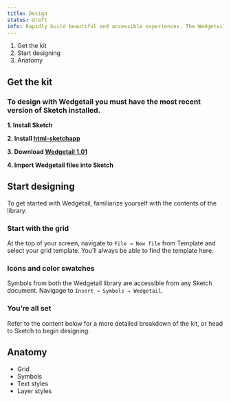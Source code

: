 ```yaml
---
title: Design
status: draft
info: Rapidly build beautiful and accessible experiences. The Wedgetail kit contains all resources you need to get started.
---
```


1. Get the kit
2. Start designing
3. Anatomy


## Get the kit

### To design with Wedgetail you must have the most recent version of Sketch installed.

**1. Install Sketch**

**2. Install [html-sketchapp](https://github.com/html-sketchapp/html-sketchapp/releases/)**

**3. Download [Wedgetail 1.01](sketch/page.asketch.kson)**

**4. Import Wedgetail files into Sketch**


## Start designing

To get started with Wedgetail, familiarize yourself with the contents of the library.

### Start with the grid

At the top of your screen, navigate to `File → New file` from Template and select your grid template. You’ll always be able to find the template here.

### Icons and color swatches

Symbols from both the Wedgetail library are accessible from any Sketch document. Navigage to `Insert → Symbols → Wedgetail`.

### You’re all set

Refer to the content below for a more detailed breakdown of the kit, or head to Sketch to begin designing.


## Anatomy

- Grid
- Symbols
- Text styles
- Layer styles